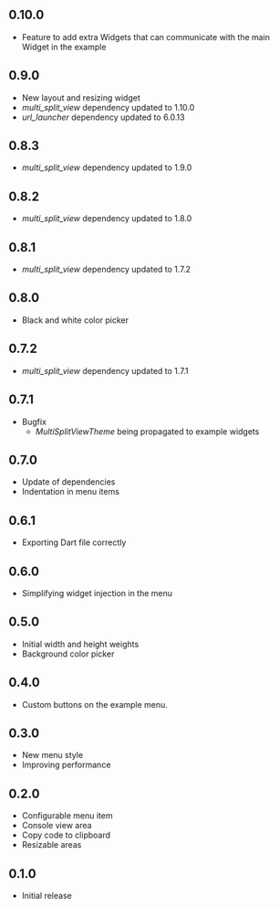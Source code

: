 ## 0.10.0

* Feature to add extra Widgets that can communicate with the main Widget in the example

## 0.9.0

* New layout and resizing widget
* *multi_split_view* dependency updated to 1.10.0
* *url_launcher* dependency updated to 6.0.13

## 0.8.3

* *multi_split_view* dependency updated to 1.9.0

## 0.8.2

* *multi_split_view* dependency updated to 1.8.0

## 0.8.1

* *multi_split_view* dependency updated to 1.7.2

## 0.8.0

* Black and white color picker

## 0.7.2

* *multi_split_view* dependency updated to 1.7.1

## 0.7.1

* Bugfix
  * *MultiSplitViewTheme* being propagated to example widgets

## 0.7.0

* Update of dependencies
* Indentation in menu items

## 0.6.1

* Exporting Dart file correctly

## 0.6.0

* Simplifying widget injection in the menu

## 0.5.0

* Initial width and height weights
* Background color picker

## 0.4.0

* Custom buttons on the example menu.

## 0.3.0

* New menu style
* Improving performance

## 0.2.0

* Configurable menu item
* Console view area
* Copy code to clipboard
* Resizable areas

## 0.1.0

* Initial release
